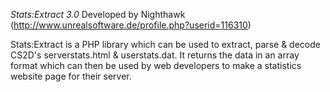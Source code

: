 *Stats:Extract 3.0*
Developed by Nighthawk (http://www.unrealsoftware.de/profile.php?userid=116310)


Stats:Extract is a PHP library which can be used to extract, parse & decode CS2D's serverstats.html & userstats.dat. It returns the data in an array format which can then be used by web developers to make a statistics website page for their server.

